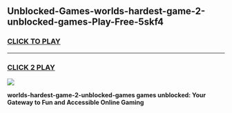 
## Unblocked-Games-worlds-hardest-game-2-unblocked-games-Play-Free-5skf4
<h3>
<a href="https://premium76.site?title=worlds-hardest-game-2-unblocked-games&ref=21A">CLICK TO PLAY</a></h3>
<hr>

<h3>
<a href="https://premium76.site?title=worlds-hardest-game-2-unblocked-games&ref=21A">CLICK 2 PLAY</a>
  
</h3>

<a href="https://premium76.site?title=worlds-hardest-game-2-unblocked-games&ref=21A"><img src="https://clearcache.store/games.png"></a>


**worlds-hardest-game-2-unblocked-games games unblocked: Your Gateway to Fun and Accessible Online Gaming**
